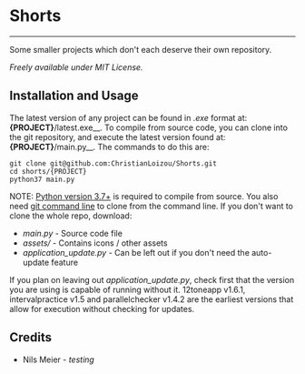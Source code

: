# Shorts
---
Some smaller projects which don't each deserve their own repository. 

*Freely available under MIT License.*

## Installation and Usage
The latest version of any project can be found in _.exe_ format at: __{PROJECT}__/latest.exe__. 
To compile from source code, you can clone into the git repository, and execute the latest version found at: __{PROJECT}__/main.py__. The commands to do this are:

```
git clone git@github.com:ChristianLoizou/Shorts.git
cd shorts/{PROJECT}
python37 main.py
``` 
NOTE: [Python version 3.7+](https://python.org/downloads/) is required to compile from source. You also need [git command line](https://git-scm.com/) to clone from the command line. If you don't want to clone the whole repo, download:
 - *main.py* - Source code file
 - *assets/* - Contains icons / other assets
 - *application_update.py* - Can be left out if you don't need the auto-update feature

 If you plan on leaving out *application_update.py*, check first that the version you are using is capable of running without it. 12toneapp v1.6.1, intervalpractice v1.5 and parallelchecker v1.4.2 are the earliest versions that allow for execution without checking for updates.

## Credits
- Nils Meier  - *testing*
